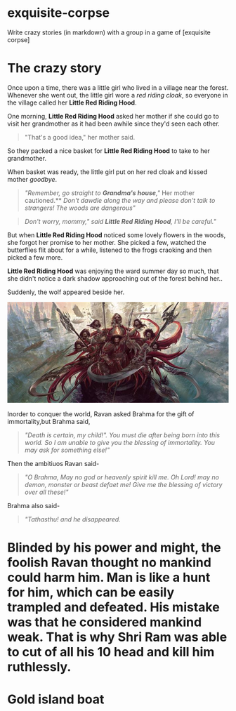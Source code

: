 # exquisite-corpse
Write crazy stories (in markdown) with a group in a game of [exquisite corpse]

# The crazy story

Once upon a time, there was a little girl who lived in a village near the forest.  Whenever she went out, the little girl wore a *red riding cloak*, so everyone in the village called her **Little Red Riding Hood**.

One morning, **Little Red Riding Hood** asked her mother if she could go to visit her grandmother as it had been awhile since they'd seen each other.

> "That's a good idea," her mother said.  

So they packed a nice basket for **Little Red Riding Hood** to take to her grandmother.

When basket was ready, the little girl put on her red cloak and kissed mother *goodbye*.

>*"Remember, go straight to **Grandma's house**,"* Her mother cautioned.** *Don't dawdle along the way and please don't talk to strangers! The woods are dangerous"*

>*Don't worry, mommy," said **Little Red Riding Hood**, I'll be  careful."*

But when **Little Red Riding Hood** noticed some lovely flowers in the woods, she forgot her promise to her mother. She picked a few, watched the butterflies flit about for a while, listened to the frogs craoking and then picked a few more.

**Little Red Riding Hood** was enjoying the ward summer day so much, that she didn't notice a dark shadow approaching out of the forest behind her..

Suddenly, the wolf appeared beside her.

![Ravan-the-ultimate-conqueror](Ravan-the-ultimate-conqueror.jpg)

Inorder to conquer the world, Ravan asked Brahma for the gift of immortality,but Brahma said, 
>*"Death is certain, my  child!". You must die after being born into this world. So I am unable to give you the blessing of immortality. You may ask for something else!"*

Then the ambitiuos Ravan said- 
> *"O Brahma, May no god or heavenly spirit kill me. Oh Lord! may no demon, monster or beast defaet me! Give me the blessing of victory over all these!"*

Brahma also said-
> *"Tathasthu! and he disappeared.*

Blinded by his power and might, the foolish Ravan thought no mankind could harm him. Man is like a hunt for him, which can be easily trampled and defeated. His mistake was that he considered mankind weak. That is why Shri Ram was able to cut of all his 10 head and kill him ruthlessly.
=======
# Gold island boat